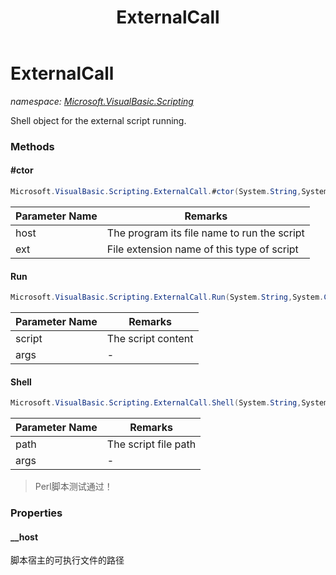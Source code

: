 ﻿---
title: ExternalCall
---

# ExternalCall
_namespace: [Microsoft.VisualBasic.Scripting](N-Microsoft.VisualBasic.Scripting.html)_

Shell object for the external script running.

### Methods

#### #ctor
```csharp
Microsoft.VisualBasic.Scripting.ExternalCall.#ctor(System.String,System.String)
```


|Parameter Name|Remarks|
|--------------|-------|
|host|The program its file name to run the script|
|ext|File extension name of this type of script|


#### Run
```csharp
Microsoft.VisualBasic.Scripting.ExternalCall.Run(System.String,System.Collections.Specialized.NameValueCollection)
```


|Parameter Name|Remarks|
|--------------|-------|
|script|The script content|
|args|-|


#### Shell
```csharp
Microsoft.VisualBasic.Scripting.ExternalCall.Shell(System.String,System.Collections.Specialized.NameValueCollection)
```


|Parameter Name|Remarks|
|--------------|-------|
|path|The script file path|
|args|-|

> Perl脚本测试通过！



### Properties

#### __host
脚本宿主的可执行文件的路径

